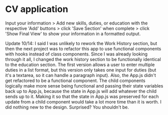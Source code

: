 # CV application

Input your information > Add new skills, duties, or education with the respective 'Add' buttons > click 'Save Section' when complete > click 'Show Final View' to show your information in a formatted output.

Update 10/14:
I said I was unlikely to rework the Work History section, but then the next project was to refactor this app to use functional components with hooks instead of class components. Since I was already looking through it all, I changed the work history section to be functionally identical to the education section. The first version allows a user to enter multiple duties in a list format, but this version only takes one input for duties (but it's a textarea, so it can handle a paragraph input). 
Also, the App.js didn't get refactored to be a functional component. The child components logically make more sense being functional and passing their state variables back up to App.js, because the state in App.js will add whatever the child sends up to it. Making it so that the state in App.js was preserved for each update from a child component would take a lot more time than it is worth.
I did nothing new to the design. Surprised? You shouldn't be.